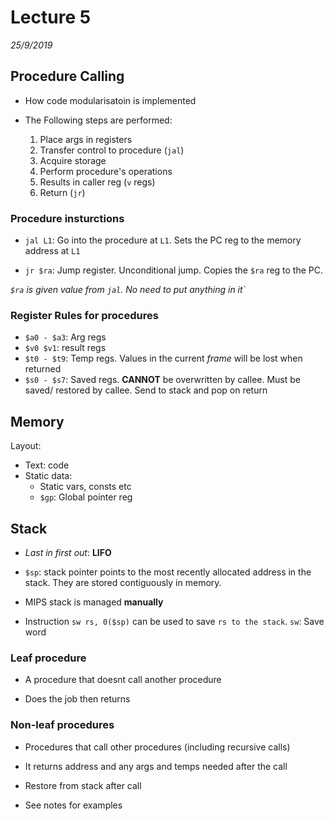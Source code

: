 # Lecture 5
*25/9/2019*

## Procedure Calling
- How code modularisatoin is implemented

- The Following steps are performed:
    1. Place args in registers
    2. Transfer control to procedure (`jal`)
    3. Acquire storage
    4. Perform procedure's operations
    5. Results in caller reg (`v` regs)
    6. Return (`jr`)

### Procedure insturctions
- `jal L1`: Go into the procedure at `L1`. Sets the PC reg to the memory address at `L1`

- `jr $ra`: Jump register. Unconditional jump. Copies the `$ra` reg to the PC.

*`$ra` is given value from `jal`. No need to put anything in it`*

### Register Rules for procedures
- `$a0 - $a3`: Arg regs
- `$v0 $v1`: result regs
- `$t0 - $t9`: Temp regs. Values in the current *frame* will be lost when returned
- `$s0 - $s7`: Saved regs. **CANNOT** be overwritten by callee. Must be saved/ restored by callee. Send to stack and pop on return

## Memory
Layout:
- Text: code
- Static data:
    - Static vars, consts etc
    - `$gp`: Global pointer reg

## Stack
- *Last in first out*: **LIFO**
- `$sp`: stack pointer points to the most recently allocated address in the stack. They are stored contiguously in memory.

- MIPS stack is managed **manually**

- Instruction `sw rs, 0($sp)` can be used to save `rs to the stack`. `sw`: Save word

### Leaf procedure
- A procedure that doesnt call another procedure

- Does the job then returns

### Non-leaf procedures
- Procedures that call other procedures (including recursive calls)

- It returns  address and any args and temps needed after the call

- Restore from stack after call

- See notes for examples
